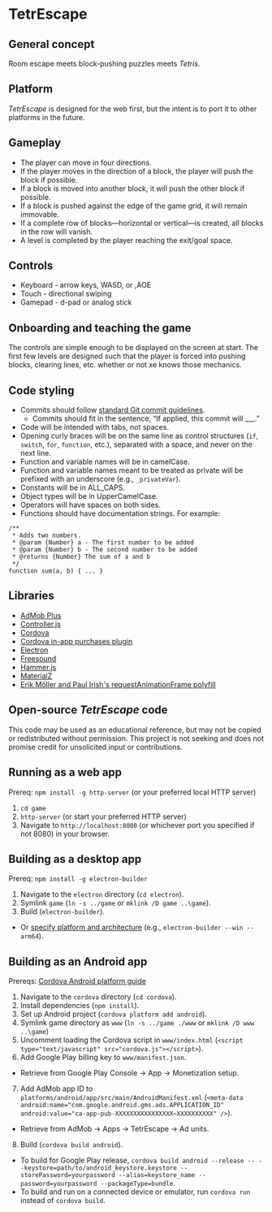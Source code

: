 # TetrEscape

## General concept

Room escape meets block-pushing puzzles meets _Tetris_.


## Platform

_TetrEscape_ is designed for the web first, but the intent is to port it to other platforms in the future.


## Gameplay

* The player can move in four directions.
* If the player moves in the direction of a block, the player will push the block if possible.
* If a block is moved into another block, it will push the other block if possible.
* If a block is pushed against the edge of the game grid, it will remain immovable.
* If a complete row of blocks—horizontal or vertical—is created, all blocks in the row will vanish.
* A level is completed by the player reaching the exit/goal space.


## Controls

* Keyboard - arrow keys, WASD, or ,AOE
* Touch - directional swiping
* Gamepad - d-pad or analog stick


## Onboarding and teaching the game

The controls are simple enough to be displayed on the screen at start.  The first few levels are designed such that the player is forced into pushing blocks, clearing lines, etc. whether or not xe knows those mechanics.


## Code styling

* Commits should follow [standard Git commit guidelines](http://git-scm.com/book/ch5-2.html#Commit-Guidelines).
  - Commits should fit in the sentence, “If applied, this commit will ___.”
* Code will be intended with tabs, not spaces.
* Opening curly braces will be on the same line as control structures (`if`, `switch`, `for`, `function`, etc.), separated with a space, and never on the next line.
* Function and variable names will be in camelCase.
* Function and variable names meant to be treated as private will be prefixed with an underscore (e.g., `_privateVar`).
* Constants will be in ALL_CAPS.
* Object types will be in UpperCamelCase.
* Operators will have spaces on both sides.
* Functions should have documentation strings.  For example:

```
/**
 * Adds two numbers.
 * @param {Number} a - The first number to be added
 * @param {Number} b - The second number to be added
 * @returns {Number} The sum of a and b
 */
function sum(a, b) { ... }
```


## Libraries

* [AdMob Plus](https://admob-plus.github.io)
* [Controller.js](https://samiare.github.io/Controller.js/)
* [Cordova](https://cordova.apache.org)
* [Cordova in-app purchases plugin](https://github.com/AlexDisler/cordova-plugin-inapppurchase)
* [Electron](https://www.electronjs.org)
* [Freesound](https://freesound.org)
* [Hammer.js](https://hammerjs.github.io)
* [MaterialZ](https://materialz.dev)
* [Erik Möller and Paul Irish's requestAnimationFrame polyfill](https://gist.github.com/paulirish/1579671)


## Open-source _TetrEscape_ code

This code may be used as an educational reference, but may not be copied or redistributed without permission.  This project is not seeking and does not promise credit for unsolicited input or contributions.


## Running as a web app

Prereq: `npm install -g http-server` (or your preferred local HTTP server)
1. `cd game`
2. `http-server` (or start your preferred HTTP server)
3. Navigate to `http://localhost:8080` (or whichever port you specified if not 8080) in your browser.


## Building as a desktop app

Prereq: `npm install -g electron-builder`
1. Navigate to the `electron` directory (`cd electron`).
2. Symlink `game` (`ln -s ../game` or `mklink /D game ..\game`).
3. Build (`electron-builder`).
  - Or [specify platform and architecture](https://www.electron.build/cli) (e.g., `electron-builder --win --arm64`).


## Building as an Android app

Prereqs: [Cordova Android platform guide](https://cordova.apache.org/docs/en/11.x/guide/platforms/android/index.html)
1. Navigate to the `cordova` directory (`cd cordova`).
2. Install dependencies (`npm install`).
3. Set up Android project (`cordova platform add android`).
4. Symlink game directory as `www` (`ln -s ../game ./www` or `mklink /D www ..\game`)
5. Uncomment loading the Cordova script in `www/index.html` (`<script type="text/javascript" src="cordova.js"></script>`).
6. Add Google Play billing key to `www/manifest.json`.
  - Retrieve from Google Play Console → App → Monetization setup.
7. Add AdMob app ID to `platforms/android/app/src/main/AndroidManifest.xml` (`<meta-data android:name="com.google.android.gms.ads.APPLICATION_ID" android:value="ca-app-pub-XXXXXXXXXXXXXXXX~XXXXXXXXXX" />`).
  - Retrieve from AdMob → Apps → TetrEscape → Ad units.
8. Build (`cordova build android`).
  - To build for Google Play release, `cordova build android --release -- --keystore=path/to/android_keystore.keystore --storePassword=yourpassword --alias=keystore_name --password=yourpassword --packageType=bundle`.
  - To build and run on a connected device or emulator, run `cordova run` instead of `cordova build`.
